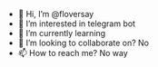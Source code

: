 - 👋 Hi, I’m @floversay
- 👀 I’m interested in telegram bot
- 🌱 I’m currently learning
- 💞️ I’m looking to collaborate on? No
- 📫 How to reach me? No way

<!---
floversay/floversay is a ✨ special ✨ repository because its `README.md` (this file) appears on your GitHub profile.
You can click the Preview link to take a look at your changes.
--->
